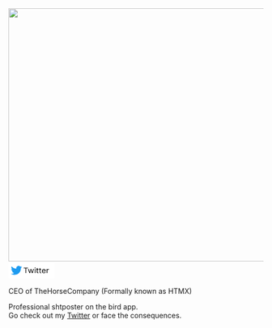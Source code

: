 <picture>
  <source
    srcset="https://github-readme-stats.vercel.app/api/top-langs?username=Dev-Siri&show_icons=true&theme=dark"
    media="(prefers-color-scheme: dark)"
    height="500"
    width="800"
  />
  <source
    srcset="https://github-readme-stats.vercel.app/api/top-langs?username=Dev-Siri&show_icons=true"
    media="(prefers-color-scheme: light), (prefers-color-scheme: no-preference)"
    height="500"
    width="800"
  />
  <img src="https://github-readme-stats.vercel.app/api/top-langs?username=Dev-Siri&show_icons=true" />
</picture> <br />
<a
  href="https://twitter.com/DevSiriTweets"
  aria-label="Dev-Siri (@DevSiriTweets) on Twitter">
  <img
    src="./images/twitter-btn.png"
    height="30"
    width="90"
  />
</a>
<p>CEO of TheHorseCompany (Formally known as HTMX)</p>
<p>
  Professional shtposter on the bird app. <br />
  Go check out my
  <a href="https://twitter.com/DevSiriTweets">Twitter</a>
  or face the consequences.
</p>